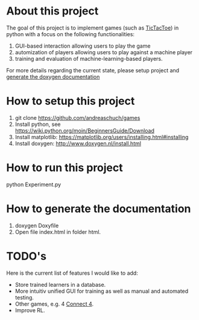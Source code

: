 # About this project
The goal of this project is to implement games (such as [TicTacToe](https://en.wikipedia.org/wiki/Tic-tac-toe)) in python with a focus on the following functionalities:
1. GUI-based interaction allowing users to play the game
2. automization of players allowing users to play against a machine player 
3. training and evaluation of machine-learning-based players.

For more details regarding the current state, please setup project and [generate the doxygen documentation](#how-to-generate-the-documentation)

# How to setup this project
1. git clone https://github.com/andreaschuch/games
2. Install python, see https://wiki.python.org/moin/BeginnersGuide/Download
3. Install  matplotlib: https://matplotlib.org/users/installing.html#installing
4. Install doxygen: http://www.doxygen.nl/install.html

# How to run this project
python Experiment.py

# How to generate the documentation
1. doxygen Doxyfile
2. Open file index.html in folder html.

# TODO's
Here is the current list of features I would like to add:
- Store trained learners in a database.
- More intuitiv unified GUI for training as well as manual and automated testing.
- Other games, e.g. 4 [Connect 4](https://en.wikipedia.org/wiki/Connect_Four).
- Improve RL.
